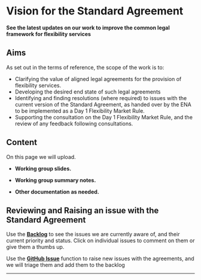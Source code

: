 # Vision for the Standard Agreement

**See the latest updates on our work to improve the common legal framework for flexibility services**

## Aims

As set out in the terms of reference, the scope of the work is to: 
*	Clarifying the value of aligned legal agreements for the provision of flexibility services. 
*	Developing the desired end state of such legal agreements
*	Identifying and finding resolutions (where required) to issues with the current version of the Standard Agreement, as handed over by the ENA to be implemented as a Day 1 Flexibility Market Rule. 
*	Supporting the consultation on the Day 1 Flexibility Market Rule, and the review of any feedback following consultations. 



## Content

On this page we will upload. 

*   **Working group slides.**

*   **Working group summary notes.** 

*   **Other documentation as needed.** 


## Reviewing and Raising an issue with the Standard Agreement

Use the **[Backlog](https://github.com/orgs/elexon-data/projects/2)** to see the issues we are currently aware of, and their current priority and status.
Click on individual issues to comment on them or give them a thumbs up.

Use the **[GitHub Issue](https://github.com/elexon-data/Market-Facilitator/issues)** function to raise new issues with the agreements, and we will triage them and add them to the backlog

---

